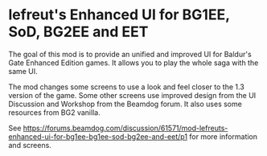 # lefreut's Enhanced UI for BG1EE, SoD, BG2EE and EET

The goal of this mod is to provide an unified and improved UI for Baldur's Gate Enhanced Edition games. It allows you to play the whole saga with the same UI.

The mod changes some screens to use a look and feel closer to the 1.3 version of the game. Some other screens use improved design from the UI Discussion and Workshop from the Beamdog forum. It also uses some resources from BG2 vanilla.

See https://forums.beamdog.com/discussion/61571/mod-lefreuts-enhanced-ui-for-bg1ee-bg1ee-sod-bg2ee-and-eet/p1 for more information and screens.
